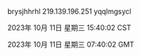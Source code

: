 brysjhhrhl 219.139.196.251 yqqlmgsycl

2023年 10月 11日 星期三 15:40:02 CST

2023年 10月 11日 星期三 07:40:02 GMT
